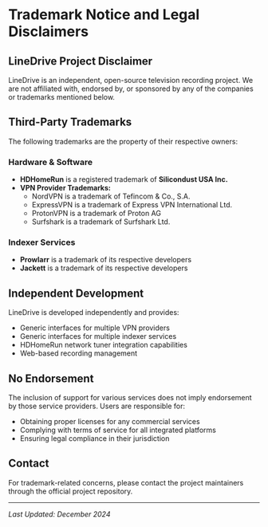 # Trademark Notice and Legal Disclaimers

## LineDrive Project Disclaimer

LineDrive is an independent, open-source television recording project. We are not affiliated with, endorsed by, or sponsored by any of the companies or trademarks mentioned below.

## Third-Party Trademarks

The following trademarks are the property of their respective owners:

### Hardware & Software
- **HDHomeRun** is a registered trademark of **Silicondust USA Inc.**
- **VPN Provider Trademarks:**
  - NordVPN is a trademark of Tefincom & Co., S.A.
  - ExpressVPN is a trademark of Express VPN International Ltd.
  - ProtonVPN is a trademark of Proton AG
  - Surfshark is a trademark of Surfshark Ltd.

### Indexer Services
- **Prowlarr** is a trademark of its respective developers
- **Jackett** is a trademark of its respective developers

## Independent Development

LineDrive is developed independently and provides:
- Generic interfaces for multiple VPN providers
- Generic interfaces for multiple indexer services  
- HDHomeRun network tuner integration capabilities
- Web-based recording management

## No Endorsement

The inclusion of support for various services does not imply endorsement by those service providers. Users are responsible for:
- Obtaining proper licenses for any commercial services
- Complying with terms of service for all integrated platforms
- Ensuring legal compliance in their jurisdiction

## Contact

For trademark-related concerns, please contact the project maintainers through the official project repository.

---
*Last Updated: December 2024*